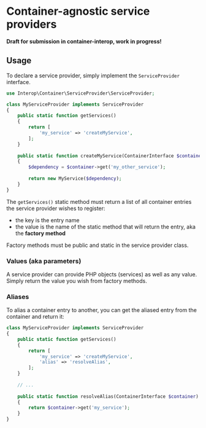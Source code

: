 # Container-agnostic service providers

**Draft for submission in container-interop, work in progress!**

## Usage

To declare a service provider, simply implement the `ServiceProvider` interface.

```php
use Interop\Container\ServiceProvider\ServiceProvider;

class MyServiceProvider implements ServiceProvider
{
    public static function getServices()
    {
        return [
            'my_service' => 'createMyService',
        ];
    }
    
    public static function createMyService(ContainerInterface $container)
    {
        $dependency = $container->get('my_other_service');
    
        return new MyService($dependency);
    }
}
```

The `getServices()` static method must return a list of all container entries the service provider wishes to register:

- the key is the entry name
- the value is the name of the static method that will return the entry, aka the **factory method**

Factory methods must be public and static in the service provider class.

### Values (aka parameters)

A service provider can provide PHP objects (services) as well as any value. Simply return the value you wish from factory methods.

### Aliases

To alias a container entry to another, you can get the aliased entry from the container and return it:

```php
class MyServiceProvider implements ServiceProvider
{
    public static function getServices()
    {
        return [
            'my_service' => 'createMyService',
            'alias' => 'resolveAlias',
        ];
    }
    
    // ...
    
    public static function resolveAlias(ContainerInterface $container)
    {
        return $container->get('my_service');
    }
}
```
